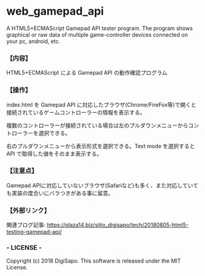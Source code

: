 # web_gamepad_api
A HTML5+ECMAScript Gamepad API tester program.
The program shows graphical or raw data of multiple game-controller devices connected on your pc, android, etc.

### 【内容】

HTML5+ECMAScript による Gamepad API の動作確認プログラム

### 【操作】

index.html を Gamepad API に対応したブラウザ(Chrome/FireFox等)で開くと接続されているゲームコントローラーの情報を表示する。

複数のコントローラーが接続されている場合は左のプルダウンメニューからコントローラーを選択できる。

右のプルダウンメニューから表示形式を選択できる。Text mode を選択すると API で取得した値をそのまま表示する。

### 【注意点】

Gamepad APIに対応していないブラウザ(Safariなど)も多く、また対応していても実装の度合いにバラつきがある事に留意。

### 【外部リンク】

関連ブログ記事:
https://plaza14.biz/sitio_digisapo/tech/20180805-html5-testing-gamepad-api/

### - LICENSE -

Copyright (c) 2018 DigiSapo.
This software is released under the MIT License.

